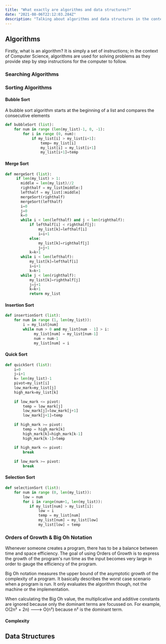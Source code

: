 ```yaml
---
title: "What exactly are algorithms and data structures?"
date: "2021-08-06T22:12:03.284Z"
description: "Talking about algorithms and data structures in the context of Python"
---
```

## Algorithms

Firstly, what is an algorithm? It is simply a set of instructions; in the context of Computer Science, algorithms are used for solving problems as they provide step by step instructions for the computer to follow.

### Searching Algorithms


### Sorting Algorithms
#### Bubble Sort
A bubble sort algorithm starts at the beginning of a list and compares the consecutive elements
```py
def bubbleSort (list):
    for num in range (len(my_list)-1, 0, -1):
        for i in range (0, num):
            if my_list[i] > my_list[i+1]:
                temp= my_list[i]
                my_list[i] = my_list[i+1]
                my_list[i+1]=temp
```

#### Merge Sort
``` py
def mergeSort (list):
     if len(my_list) > 1:
       middle = len(my_list)//2
       righthalf = my_list[middle:]
       lefthalf = my_list[:middle]
       mergeSort(righthalf)
       mergeSort(lefthalf)
       i=0
       j=0
       k=0
       while i < len(lefthalf) and j < len(righthalf):
           if lefthalf[i] < righthalf[j]:
               my_list[k]=lefthalf[i]
               i=i+1
           else:
               my_list[k]=righthalf[j]
               j=j+1
           k=k+1
       while i < len(lefthalf):
           my_list[k]=lefthalf[i]
           i=i+1
           k=k+1
       while j < len(righthalf):
           my_list[k]=righthalf[j]
           j=j+1
           k=k+1
           return my_list
```

#### Insertion Sort
```py
def insertionSort (list):
    for num in range (1, len(my_list)):
        i = my_list[num]
        while num > 0 and my_list[num - 1] > i:
             my_list[num] = my_list[num-1]
             num = num-1
             my_list[num] = i
```

#### Quick Sort
```py
def quickSort (list):
    i=0
    j=i+1
    k= len(my_list)-1
    pivot=my_list[i]
    low_mark=my_list[j]
    high_mark=my_list[k]
    
    if low_mark <= pivot:
        temp = low_mark[j]
        low_mark[j]=low_mark[j+1]
        low_mark[j+1]=temp
    
    if high_mark >= pivot:
        temp = high_mark[k]
        high_mark[k]=high_mark[k-1]
        high_mark[k-1]=temp
    
    if high_mark <= pivot:
        break
    
    if low_mark >= pivot:
        break
```

#### Selection Sort
```py
def selectionSort (list):
    for num in range (0, len(my_list)):
        low = num
        for i in range(num+1, len(my_list)):
           if my_list[num] > my_list[i]:
               low = i
               temp = my_list[num]
               my_list[num] = my_list[low]
               my_list[low] = temp
```

### Orders of Growth & Big Oh Notation

Whenever someone creates a program, there has to be a balance between time and space efficiency.
The goal of using Orders of Growth is to express the growth of the program's run time as the input becomes very large in order to gauge the efficiency of the program.


Big Oh notation measures the upper bound of the asymptotic growth of the complexity of a program. It basically describes the worst case scenario when a program is run. It only evaluates the algorithm though, not the machine or the implementation.

When calculating the Big Oh value, the multiplicative and additive constants are ignored because only the dominant terms are focussed on.
For example, O(2n² + 2n) ---> O(n²) because n² is the dominant term. 

#### Complexity


## Data Structures




